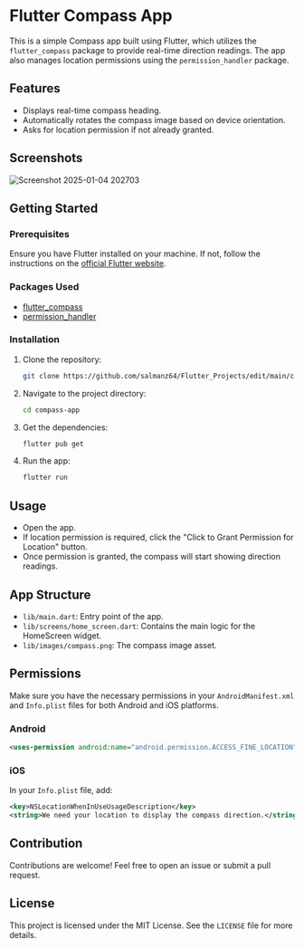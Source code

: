 # Flutter Compass App

This is a simple Compass app built using Flutter, which utilizes the `flutter_compass` package to provide real-time direction readings. The app also manages location permissions using the `permission_handler` package.

## Features
- Displays real-time compass heading.
- Automatically rotates the compass image based on device orientation.
- Asks for location permission if not already granted.

## Screenshots

![Screenshot 2025-01-04 202703](https://github.com/user-attachments/assets/3945f11c-b012-4d10-8275-9a9c5eca0216)


## Getting Started

### Prerequisites
Ensure you have Flutter installed on your machine. If not, follow the instructions on the [official Flutter website](https://flutter.dev/docs/get-started/install).

### Packages Used
- [flutter_compass](https://pub.dev/packages/flutter_compass)
- [permission_handler](https://pub.dev/packages/permission_handler)

### Installation
1. Clone the repository:
   ```bash
   git clone https://github.com/salmanz64/Flutter_Projects/edit/main/compass_app/.git
   ```
2. Navigate to the project directory:
   ```bash
   cd compass-app
   ```
3. Get the dependencies:
   ```bash
   flutter pub get
   ```
4. Run the app:
   ```bash
   flutter run
   ```

## Usage
- Open the app.
- If location permission is required, click the "Click to Grant Permission for Location" button.
- Once permission is granted, the compass will start showing direction readings.

## App Structure
- `lib/main.dart`: Entry point of the app.
- `lib/screens/home_screen.dart`: Contains the main logic for the HomeScreen widget.
- `lib/images/compass.png`: The compass image asset.

## Permissions
Make sure you have the necessary permissions in your `AndroidManifest.xml` and `Info.plist` files for both Android and iOS platforms.

### Android
```xml
<uses-permission android:name="android.permission.ACCESS_FINE_LOCATION" />
```

### iOS
In your `Info.plist` file, add:
```xml
<key>NSLocationWhenInUseUsageDescription</key>
<string>We need your location to display the compass direction.</string>
```

## Contribution
Contributions are welcome! Feel free to open an issue or submit a pull request.

## License
This project is licensed under the MIT License. See the `LICENSE` file for more details.

